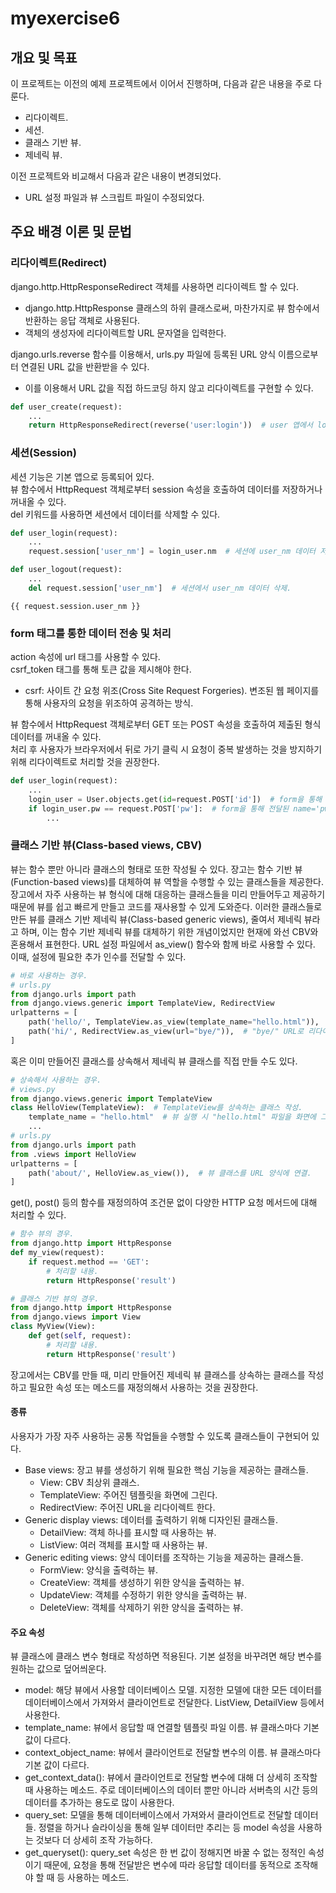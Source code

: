 # **myexercise6**

## 개요 및 목표

이 프로젝트는 이전의 예제 프로젝트에서 이어서 진행하며, 다음과 같은 내용을 주로 다룬다.

- 리다이렉트.
- 세션.
- 클래스 기반 뷰.
- 제네릭 뷰.

이전 프로젝트와 비교해서 다음과 같은 내용이 변경되었다.

- URL 설정 파일과 뷰 스크립트 파일이 수정되었다.

## 주요 배경 이론 및 문법

### 리다이렉트(Redirect)

django.http.HttpResponseRedirect 객체를 사용하면 리다이렉트 할 수 있다.

- django.http.HttpResponse 클래스의 하위 클래스로써, 마찬가지로 뷰 함수에서 반환하는 응답 객체로 사용된다.
- 객체의 생성자에 리다이렉트할 URL 문자열을 입력한다.

django.urls.reverse 함수를 이용해서, urls.py 파일에 등록된 URL 양식 이름으로부터 연결된 URL 값을 반환받을 수 있다.

- 이를 이용해서 URL 값을 직접 하드코딩 하지 않고 리다이렉트를 구현할 수 있다.

```python
def user_create(request):
    ...
    return HttpResponseRedirect(reverse('user:login'))  # user 앱에서 login이라는 이름이 부여된 URL 패턴과 연결된 URL로 리다이렉트.
```

### 세션(Session)

세션 기능은 기본 앱으로 등록되어 있다.  
뷰 함수에서 HttpRequest 객체로부터 session 속성을 호출하여 데이터를 저장하거나 꺼내올 수 있다.  
del 키워드를 사용하면 세션에서 데이터를 삭제할 수 있다.

```python
def user_login(request):
    ...
    request.session['user_nm'] = login_user.nm  # 세션에 user_nm 데이터 저장.

def user_logout(request):
    ...
    del request.session['user_nm']  # 세션에서 user_nm 데이터 삭제.
```

```Jinja
{{ request.session.user_nm }}
```

### form 태그를 통한 데이터 전송 및 처리

action 속성에 url 태그를 사용할 수 있다.  
csrf_token 태그를 통해 토큰 값을 제시해야 한다.

- csrf: 사이트 간 요청 위조(Cross Site Request Forgeries). 변조된 웹 페이지를 통해 사용자의 요청을 위조하여 공격하는 방식.

뷰 함수에서 HttpRequest 객체로부터 GET 또는 POST 속성을 호출하여 제출된 형식 데이터를 꺼내올 수 있다.  
처리 후 사용자가 브라우저에서 뒤로 가기 클릭 시 요청이 중복 발생하는 것을 방지하기 위해 리다이렉트로 처리할 것을 권장한다.

```python
def user_login(request):
    ...
    login_user = User.objects.get(id=request.POST['id'])  # form을 통해 전달된 name='id' 데이터를 꺼내옴.
    if login_user.pw == request.POST['pw']:  # form을 통해 전달된 name='pw' 데이터를 꺼내옴.
        ...
```

### 클래스 기반 뷰(Class-based views, CBV)

뷰는 함수 뿐만 아니라 클래스의 형태로 또한 작성될 수 있다. 장고는 함수 기반 뷰(Function-based views)를 대체하여 뷰 역할을 수행할 수 있는 클래스들을 제공한다.  
장고에서 자주 사용하는 뷰 형식에 대해 대응하는 클래스들을 미리 만들어두고 제공하기 때문에 뷰를 쉽고 빠르게 만들고 코드를 재사용할 수 있게 도와준다.
이러한 클래스들로 만든 뷰를 클래스 기반 제네릭 뷰(Class-based generic views), 줄여서 제네릭 뷰라고 하며, 이는 함수 기반 제네릭 뷰를 대체하기 위한 개념이었지만 현재에 와선 CBV와 혼용해서 표현한다.
URL 설정 파일에서 as_view() 함수와 함께 바로 사용할 수 있다. 이때, 설정에 필요한 추가 인수를 전달할 수 있다.

```python
# 바로 사용하는 경우.
# urls.py
from django.urls import path
from django.views.generic import TemplateView, RedirectView
urlpatterns = [
    path('hello/', TemplateView.as_view(template_name="hello.html")),  # hello.html 템플릿을 화면에 그리는 뷰 사용.
    path('hi/', RedirectView.as_view(url="bye/")),  # "bye/" URL로 리다이렉트하는 뷰 사용.
]
```

혹은 이미 만들어진 클래스를 상속해서 제네릭 뷰 클래스를 직접 만들 수도 있다.

```python
# 상속해서 사용하는 경우.
# views.py
from django.views.generic import TemplateView
class HelloView(TemplateView):  # TemplateView를 상속하는 클래스 작성.
    template_name = "hello.html"  # 뷰 실행 시 "hello.html" 파일을 화면에 그린다.
    ...
# urls.py
from django.urls import path
from .views import HelloView
urlpatterns = [
    path('about/', HelloView.as_view()),  # 뷰 클래스를 URL 양식에 연결.
]
```

get(), post() 등의 함수를 재정의하여 조건문 없이 다양한 HTTP 요청 메서드에 대해 처리할 수 있다.

```python
# 함수 뷰의 경우.
from django.http import HttpResponse
def my_view(request):
    if request.method == 'GET':
        # 처리할 내용.
        return HttpResponse('result')
```

```python
# 클래스 기반 뷰의 경우.
from django.http import HttpResponse
from django.views import View
class MyView(View):
    def get(self, request):
        # 처리할 내용.
        return HttpResponse('result')
```

장고에서는 CBV를 만들 때, 미리 만들어진 제네릭 뷰 클래스를 상속하는 클래스를 작성하고 필요한 속성 또는 메소드를 재정의해서 사용하는 것을 권장한다.

#### 종류

사용자가 가장 자주 사용하는 공통 작업들을 수행할 수 있도록 클래스들이 구현되어 있다.

- Base views: 장고 뷰를 생성하기 위해 필요한 핵심 기능을 제공하는 클래스들.
  - View: CBV 최상위 클래스.
  - TemplateView: 주어진 템플릿을 화면에 그린다.
  - RedirectView: 주어진 URL을 리다이렉트 한다.
- Generic display views: 데이터를 출력하기 위해 디자인된 클래스들.
  - DetailView: 객체 하나를 표시할 때 사용하는 뷰.
  - ListView: 여러 객체를 표시할 때 사용하는 뷰.
- Generic editing views: 양식 데이터를 조작하는 기능을 제공하는 클래스들.
  - FormView: 양식을 출력하는 뷰.
  - CreateView: 객체를 생성하기 위한 양식을 출력하는 뷰.
  - UpdateView: 객체를 수정하기 위한 양식을 출력하는 뷰.
  - DeleteView: 객체를 삭제하기 위한 양식을 출력하는 뷰.

#### 주요 속성

뷰 클래스에 클래스 변수 형태로 작성하면 적용된다. 기본 설정을 바꾸려면 해당 변수를 원하는 값으로 덮어씌운다.

- model: 해당 뷰에서 사용할 데이터베이스 모델. 지정한 모델에 대한 모든 데이터를 데이터베이스에서 가져와서 클라이언트로 전달한다. ListView, DetailView 등에서 사용한다.
- template_name: 뷰에서 응답할 때 연결할 템플릿 파일 이름. 뷰 클래스마다 기본 값이 다르다.
- context_object_name: 뷰에서 클라이언트로 전달할 변수의 이름. 뷰 클래스마다 기본 값이 다르다.
- get_context_data(): 뷰에서 클라이언트로 전달할 변수에 대해 더 상세히 조작할 때 사용하는 메소드. 주로 데이터베이스의 데이터 뿐만 아니라 서버측의 시간 등의 데이터를 추가하는 용도로 많이 사용한다.
- query_set: 모델을 통해 데이터베이스에서 가져와서 클라이언트로 전달할 데이터들. 정렬을 하거나 슬라이싱을 통해 일부 데이터만 추리는 등 model 속성을 사용하는 것보다 더 상세히 조작 가능하다.
- get_queryset(): query_set 속성은 한 번 값이 정해지면 바꿀 수 없는 정적인 속성이기 때문에, 요청을 통해 전달받은 변수에 따라 응답할 데이터를 동적으로 조작해야 할 때 등 사용하는 메소드.
